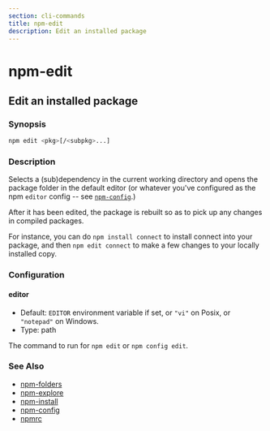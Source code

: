 ```yaml
---
section: cli-commands 
title: npm-edit
description: Edit an installed package
---
```


# npm-edit

## Edit an installed package

### Synopsis

```bash
npm edit <pkg>[/<subpkg>...]
```

### Description

Selects a (sub)dependency in the current
working directory and opens the package folder in the default editor
(or whatever you've configured as the npm `editor` config -- see
[`npm-config`](npm-config).)

After it has been edited, the package is rebuilt so as to pick up any
changes in compiled packages.

For instance, you can do `npm install connect` to install connect
into your package, and then `npm edit connect` to make a few
changes to your locally installed copy.

### Configuration

#### editor

* Default: `EDITOR` environment variable if set, or `"vi"` on Posix,
  or `"notepad"` on Windows.
* Type: path

The command to run for `npm edit` or `npm config edit`.

### See Also

* [npm-folders](/configuring-npm/folders)
* [npm-explore](/cli-commands/npm-explore)
* [npm-install](/cli-commands/npm-install)
* [npm-config](/cli-commands/npm-config)
* [npmrc](/configuring-npm/npmrc)
